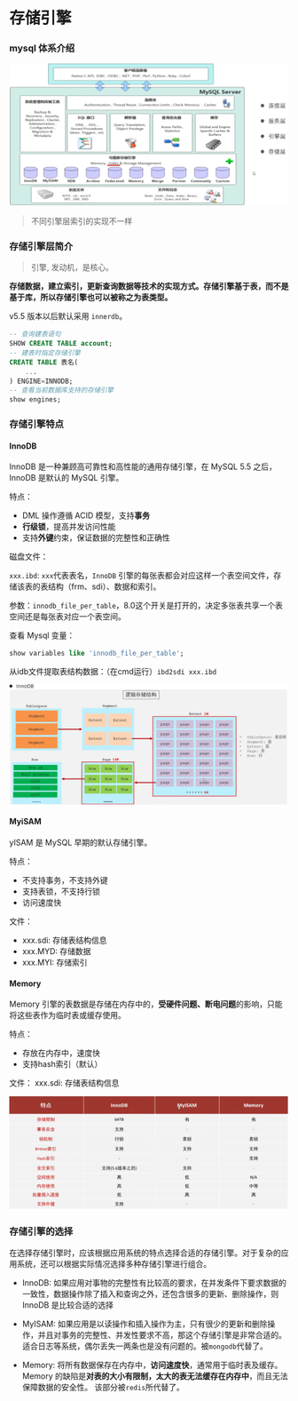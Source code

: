 # 存储引擎

### mysql 体系介绍

![](2022-10-07-11-13-43.png)

> 不同引擎层索引的实现不一样

### 存储引擎层简介

> 引擎, 发动机，是核心。

**存储数据，建立索引，更新查询数据等技术的实现方式。存储引擎基于表，而不是基于库，所以存储引擎也可以被称之为表类型。**

v5.5 版本以后默认采用 `innerdb`。

```sql
-- 查询建表语句
SHOW CREATE TABLE account;
-- 建表时指定存储引擎
CREATE TABLE 表名(
    ...
) ENGINE=INNODB;
-- 查看当前数据库支持的存储引擎
show engines;
```

### 存储引擎特点


#### InnoDB
InnoDB 是一种兼顾高可靠性和高性能的通用存储引擎，在 MySQL 5.5 之后，InnoDB 是默认的 MySQL 引擎。

特点：

- DML 操作遵循 ACID 模型，支持**事务**
- **行级锁**，提高并发访问性能
- 支持**外键**约束，保证数据的完整性和正确性


磁盘文件：

`xxx.ibd`: `xxx`代表表名，`InnoDB` 引擎的每张表都会对应这样一个表空间文件，存储该表的表结构（frm、sdi）、数据和索引。

参数：`innodb_file_per_table`，8.0这个开关是打开的，决定多张表共享一个表空间还是每张表对应一个表空间。

查看 Mysql 变量：

```sql
show variables like 'innodb_file_per_table';

```

从idb文件提取表结构数据：（在cmd运行）`ibd2sdi xxx.ibd`

![](2022-10-07-11-37-14.png)

#### MyiSAM

yISAM 是 MySQL 早期的默认存储引擎。

特点：

- 不支持事务，不支持外键
- 支持表锁，不支持行锁
- 访问速度快

文件：
- xxx.sdi: 存储表结构信息
- xxx.MYD: 存储数据
- xxx.MYI: 存储索引


#### Memory
Memory 引擎的表数据是存储在内存中的，**受硬件问题、断电问题**的影响，只能将这些表作为临时表或缓存使用。

特点：
- 存放在内存中，速度快
- 支持hash索引（默认）

文件：
xxx.sdi: 存储表结构信息

![](2022-10-08-09-23-42.png)


### 存储引擎的选择

在选择存储引擎时，应该根据应用系统的特点选择合适的存储引擎。对于复杂的应用系统，还可以根据实际情况选择多种存储引擎进行组合。

- InnoDB: 如果应用对事物的完整性有比较高的要求，在并发条件下要求数据的一致性，数据操作除了插入和查询之外，还包含很多的更新、删除操作，则 InnoDB 是比较合适的选择

- MyISAM: 如果应用是以读操作和插入操作为主，只有很少的更新和删除操作，并且对事务的完整性、并发性要求不高，那这个存储引擎是非常合适的。适合日志等系统，偶尔丢失一两条也是没有问题的。被`mongodb`代替了。

- Memory: 将所有数据保存在内存中，**访问速度快**，通常用于临时表及缓存。Memory 的缺陷是**对表的大小有限制，太大的表无法缓存在内存中**，而且无法保障数据的安全性。 该部分被`redis`所代替了。
  
